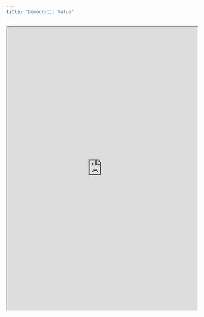 ```yaml
---
title: "Democratic Value"
---
```



<iframe height="750" width="100%" src="https://ewelton.github.io/ktest/wiki.html#Democratic%20Value"></iframe>
